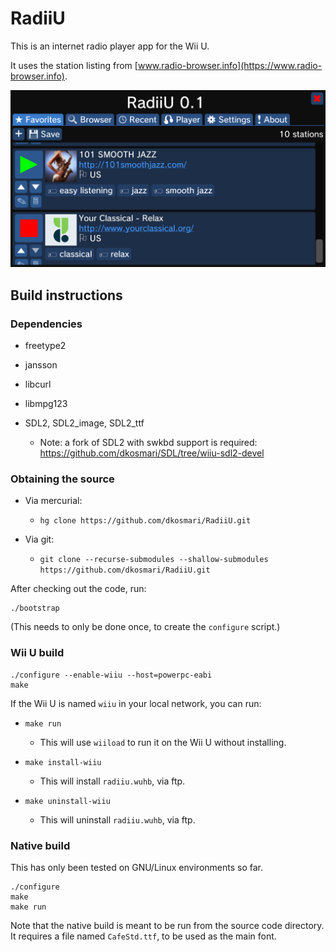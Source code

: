# RadiiU

This is an internet radio player app for the Wii U.

It uses the station listing from [www.radio-browser.info](https://www.radio-browser.info).

![RadiiU Favorites tab](assets/hbas/radiiu-favorites.png)


## Build instructions

### Dependencies

- freetype2

- jansson

- libcurl

- libmpg123

- SDL2, SDL2_image, SDL2_ttf
  - Note: a fork of SDL2 with swkbd support is required:
    https://github.com/dkosmari/SDL/tree/wiiu-sdl2-devel


### Obtaining the source

- Via mercurial:
  - `hg clone https://github.com/dkosmari/RadiiU.git`

- Via git:
  - `git clone --recurse-submodules --shallow-submodules https://github.com/dkosmari/RadiiU.git`

After checking out the code, run:

```
./bootstrap
```

(This needs to only be done once, to create the `configure` script.)


### Wii U build

```
./configure --enable-wiiu --host=powerpc-eabi
make
```

If the Wii U is named `wiiu` in your local network, you can run:

- `make run`
  - This will use `wiiload` to run it on the Wii U without installing.

- `make install-wiiu`
  - This will install `radiiu.wuhb`, via ftp.

- `make uninstall-wiiu`
  - This will uninstall `radiiu.wuhb`, via ftp.

### Native build

This has only been tested on GNU/Linux environments so far.

```
./configure
make
make run
```

Note that the native build is meant to be run from the source code directory. It requires
a file named `CafeStd.ttf`, to be used as the main font.

